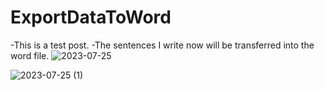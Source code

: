 # ExportDataToWord
-This is a test post. 
-The sentences I write now will be transferred into the word file.
![2023-07-25](https://github.com/Semanur-Ucdag/Export-DataToWord/assets/103859993/9d3092b8-a065-44ad-8f1d-d311688b5356)




![2023-07-25 (1)](https://github.com/Semanur-Ucdag/Export-DataToWord/assets/103859993/6afc29b1-f8aa-4f7f-9b59-75ebdb966d8b)

